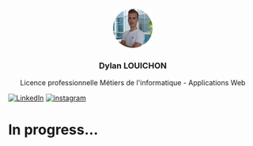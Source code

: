 <!--👋 Hello, my name is Dylan LOUICHON
- 📈 20 years
- 🇫🇷  France
- 🏫 University of Limoges (Professional license IT professions - Web application)-->


<!-- Improved compatibility of back to top link: See: https://github.com/othneildrew/Best-README-Template/pull/73 -->
<a name="readme-top"></a>
<!--
*** Thanks for checking out the Best-README-Template. If you have a suggestion
*** that would make this better, please fork the repo and create a pull request
*** or simply open an issue with the tag "enhancement".
*** Don't forget to give the project a star!
*** Thanks again! Now go create something AMAZING! :D
-->



<!-- PROJECT SHIELDS -->
<!--
*** I'm using markdown "reference style" links for readability.
*** Reference links are enclosed in brackets [ ] instead of parentheses ( ).
*** See the bottom of this document for the declaration of the reference variables
*** for contributors-url, forks-url, etc. This is an optional, concise syntax you may use.
*** https://www.markdownguide.org/basic-syntax/#reference-style-links
-->


<!-- PROJECT LOGO -->
<br />
<div align="center">
    <img src="images/pp-modified.png" alt="Logo" width="80" height="80">

  <h3 align="center">Dylan LOUICHON</h3>

  <p align="center">
    Licence professionnelle Métiers de l'informatique - Applications Web
  </p>

</div>

[![LinkedIn][linkedin-shield]][linkedin-url]
[![instagram][instagram-shield]][instagram-url]

<h1>In progress...</h1>


[linkedin-shield]: https://img.shields.io/badge/-LinkedIn-black.svg?style=for-the-badge&logo=linkedin&colorB=555
[linkedin-url]: https://linkedin.com/in/dylanlouichon

[instagram-shield]: https://img.shields.io/badge/-Instagram-black.svg?style=for-the-badge&logo=instagram&colorB=555
[instagram-url]: https://instagram.com/dylan.lchn

